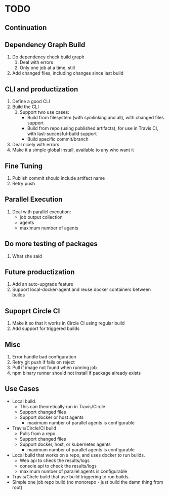 # TODO

## Continuation

## Dependency Graph Build

1. Do dependency check build graph
   1. Deal with errors
   1. Only one job at a time, still
1. Add changed files, including changes since last build

## CLI and productization

1. Define a good CLI
1. Build the CLI
   1. Support two use cases:
      * Build from filesystem (with symlinking and all), with changed files support
      * Build from repo (using published artifacts), for use in Travis CI, with last-succesful-build support
      * Build specific commit/branch
1. Deal nicely with errors
1. Make it a simple global install, available to any who want it

## Fine Tuning

1. Publish commit should include artifact name
1. Retry push

## Parallel Execution

1. Deal with parallel execution:
   * job output collection
   * agents
   * maximum number of agents

## Do more testing of packages

1. What she said

## Future productization

1. Add an auto-upgrade feature
1. Support local-docker-agent and reuse docker containers between builds

## Supoprt Circle CI

1. Make it so that it works in Circle CI using regular build
1. Add support for triggered builds

## Misc

1. Error handle bad configuration
1. Retry git push if fails on reject
1. Pull if image not found when running job
1. npm binary runner should not install if package already exists

## Use Cases

* Local build.
  * This can theoretically run in Travis/Circle.
  * Support changed files
  * Support docker or host agents
    * maximum number of parallel agents is configurable
* Travis/Circle/CI build
  * Pulls from a repo
  * Support changed files
  * Support docker, host, or kubernetes agents
    * maximum number of parallel agents is configurable
* Local build that works on a repo, and uses docker to run builds.
  * Web api to check the results/logs
  * console api to check the results/logs
  * maximum number of parallel agents is configurable
* Travis/Circle build that use build triggering to run builds.
* Simple one job repo build (no monorepo - just build the damn thing from root)